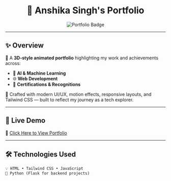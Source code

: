 <h1 align="center">
  🚀 Anshika Singh's Portfolio
</h1>

<p align="center">
  <img src="https://img.shields.io/badge/TechVerse-Portfolio-FE59A5?style=for-the-badge&logo=vercel&logoColor=white" alt="Portfolio Badge"/>
</p>

---

## ✨ Overview

🎯 A **3D-style animated portfolio** highlighting my work and achievements across:

- 🤖 **AI & Machine Learning**
- 🌐 **Web Development**
- 🏅 **Certifications & Recognitions**

📌 Crafted with modern UI/UX, motion effects, responsive layouts, and Tailwind CSS — built to reflect my journey as a tech explorer.

---

## 🚀 Live Demo

🎯 [Click Here to View Portfolio](https://Anshika09Singh.github.io/My-techverse-Portfolio/)

---

## 🛠️ Technologies Used

```txt
💡 HTML • Tailwind CSS • JavaScript
🎯 Python (Flask for backend projects)
